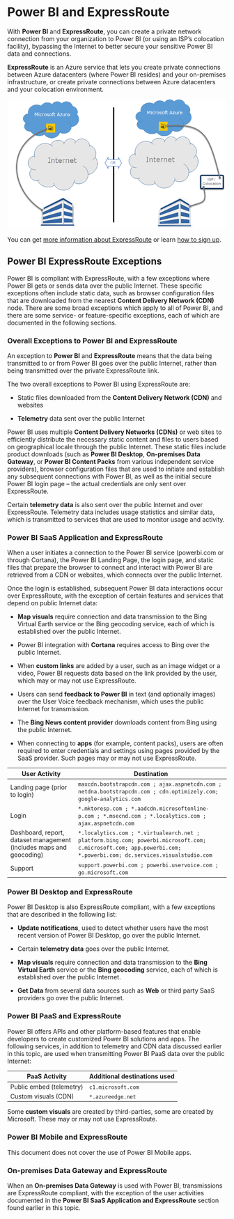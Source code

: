 ﻿<properties
   pageTitle="Power BI and ExpressRoute"
   description="Power BI and ExpressRoute"
   services="powerbi"
   documentationCenter=""
   authors="davidiseminger"
   manager="mblythe"
   backup=""
   editor=""
   tags=""
   qualityFocus="no"
   qualityDate=""/>

<tags
   ms.service="powerbi"
   ms.devlang="NA"
   ms.topic="article"
   ms.tgt_pltfrm="NA"
   ms.workload="powerbi"
   ms.date="10/10/2016"
   ms.author="davidi"/>

# Power BI and ExpressRoute

With **Power BI** and **ExpressRoute**, you can create a private network connection from your organization to Power BI (or using an ISP’s colocation facility), bypassing the Internet to better secure your sensitive Power BI data and connections.

**ExpressRoute** is an Azure service that lets you create private connections between Azure datacenters (where Power BI resides) and your on-premises infrastructure, or create private connections between Azure datacenters and your colocation environment.


![](media/powerbi-admin-power-bi-expressroute/pbi_expressroute_1.png)

You can get [more information about ExpressRoute](https://azure.microsoft.com/services/expressroute/) or learn [how to sign up](https://azure.microsoft.com/pricing/details/expressroute/).


## Power BI ExpressRoute Exceptions

Power BI is compliant with ExpressRoute, with a few exceptions where Power BI gets or sends data over the public Internet. These specific exceptions often include static data, such as browser configuration files that are downloaded from the nearest **Content Delivery Network (CDN)** node. There are some broad exceptions which apply to all of Power BI, and there are some service- or feature-specific exceptions, each of which are documented in the following sections.

### Overall Exceptions to Power BI and ExpressRoute

An exception to **Power BI** and **ExpressRoute** means that the data being transmitted to or from Power BI goes over the public Internet, rather than being transmitted over the private ExpressRoute link.

The two overall exceptions to Power BI using ExpressRoute are:

-   Static files downloaded from the **Content Delivery Network (CDN)** and websites

-   **Telemetry** data sent over the public Internet

Power BI uses multiple **Content Delivery Networks (CDNs)** or web sites to efficiently distribute the necessary static content and files to users based on geographical locale through the public Internet. These static files include product downloads (such as **Power BI Desktop**, **On-premises Data Gateway**, or **Power BI Content Packs** from various independent service providers), browser configuration files that are used to initiate and establish any subsequent connections with Power BI, as well as the initial secure Power BI login page – the actual credentials are only sent over ExpressRoute.   

Certain **telemetry data** is also sent over the public Internet and over ExpressRoute. Telemetry data includes usage statistics and similar data, which is transmitted to services that are used to monitor usage and activity.

### Power BI SaaS Application and ExpressRoute

When a user initiates a connection to the Power BI service (powerbi.com or through Cortana), the Power BI Landing Page, the login page, and static files that prepare the browser to connect and interact with Power BI are retrieved from a CDN or websites, which connects over the public Internet.

Once the login is established, subsequent Power BI data interactions occur over ExpressRoute, with the exception of certain features and services that depend on public Internet data:

-   **Map visuals** require connection and data transmission to the Bing Virtual Earth service or the Bing geocoding service, each of which is established over the public Internet.

-   Power BI integration with **Cortana** requires access to Bing over the public Internet.

-   When **custom links** are added by a user, such as an image widget or a video, Power BI requests data based on the link provided by the user, which may or may not use ExpressRoute.

-   Users can send **feedback to Power BI** in text (and optionally images) over the User Voice feedback mechanism, which uses the public Internet for transmission.

-   The **Bing News content provider** downloads content from Bing using the public Internet.

-   When connecting to **apps** (for example, content packs), users are often required to enter credentials and settings using pages provided by the SaaS provider. Such pages may or may not use ExpressRoute.


|User Activity |Destination|
|---|---|
|Landing page (prior to login)| `maxcdn.bootstrapcdn.com ; ajax.aspnetcdn.com ; netdna.bootstrapcdn.com ; cdn.optimizely.com; google-analytics.com ` |
|Login | `*.mktoresp.com ; *.aadcdn.microsoftonline-p.com ; *.msecnd.com ; *.localytics.com ; ajax.aspnetcdn.com`  |
|Dashboard, report, dataset management (includes maps and geocoding)| `*.localytics.com ; *.virtualearch.net ; platform.bing.com; powerbi.microsoft.com; c.microsoft.com; app.powerbi.com; *.powerbi.com; dc.services.visualstudio.com `  |
|Support| `support.powerbi.com ; powerbi.uservoice.com ; go.microsoft.com `|


### Power BI Desktop and ExpressRoute

Power BI Desktop is also ExpressRoute compliant, with a few exceptions that are described in the following list:

-   **Update notifications**, used to detect whether users have the most recent version of Power BI Desktop, go over the public Internet.

-   Certain **telemetry data** goes over the public Internet.

-   **Map visuals** require connection and data transmission to the **Bing Virtual Earth** service or the **Bing geocoding** service, each of which is established over the public Internet.

-   **Get Data** from several data sources such as **Web** or third party SaaS providers go over the public Internet.


### Power BI PaaS and ExpressRoute

Power BI offers APIs and other platform-based features that enable developers to create customized Power BI solutions and apps. The following services, in addition to telemetry and CDN data discussed earlier in this topic, are used when transmitting Power BI PaaS data over the public Internet:

|PaaS Activity |Additional destinations used |
|---|---|
|Public embed (telemetry)| `c1.microsoft.com` |
|Custom visuals (CDN) | `*.azureedge.net`  |

Some **custom visuals** are created by third-parties, some are created by Microsoft. These may or may not use ExpressRoute.

### Power BI Mobile and ExpressRoute

This document does not cover the use of Power BI Mobile apps.  


### On-premises Data Gateway and ExpressRoute

When an **On-premises Data Gateway** is used with Power BI, transmissions are ExpressRoute compliant, with the exception of the user activities documented in the **Power BI SaaS Application and ExpressRoute** section found earlier in this topic.  
